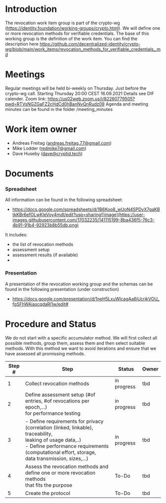 # Introduction
The revocation work item group is part of the crypto-wg (https://identity.foundation/working-groups/crypto.html). 
We will define one or more revocation methods for verifiable credentials.
The base of this working group is the definition of the work item. You can find the description here https://github.com/decentralized-identity/crypto-wg/blob/main/work_items/revocation_methods_for_verifiable_credentials_.md

# Meetings
Regular meetings will be held bi-weekly on Thursday. Just before the crypto-wg call.
Starting Thursday 20:00 CEST 16.09.2021
Details see DIF calender.
Zoom link: https://us02web.zoom.us/j/82260779505?pwd=RTVsNGZGaFZ2cHdCd0hBanNvQnRudz09
Agenda and meeting minutes can be found in the folder /meeting_minutes

# Work item owner
- Andreas Freitag (andreas.freitag.77@gmail.com)
- Mike Lodder (redmike7@gmail.com)
- Dave Huseby (dave@cryptid.tech)

# Documents
### Spreadsheet
All information can be found in the following spreadsheet:
- https://docs.google.com/spreadsheets/d/1B6Koo8_wUoN4SPDvX7gaKBtkKBr6efOLwKIeVoy4mdI/edit?usp=sharing![image](https://user-images.githubusercontent.com/17032235/141115199-8ba436f5-76c3-4b91-91b4-92923b8b55db.png)

It includes:
- the list of revocation methods
- assessment setup
- assessment results (if available)
- 
### Presentation
A presentation of the revocation working group and the schemas can be found in the following presentation (under construction)
- https://docs.google.com/presentation/d/1neH5LxuWlcagAa6jUcrikVOU_fgSFhWAiascqdaRl1w/edit#

# Procedure and Status
We do not start with a specific accumulator method. We will first collect all possible methods, group them, assess them and then select suitable methods. 
With this method we want to avoid iterations and ensure that we have assessed all promissing methods.

| Step #| Step                                | Status      | Owner   |
|----   |---------                            |-------------|---------|
|1      |Collect revocation methods |in progress|tbd|
|2      |Define assessment setup (#of entries, #of revocations per epoch,...)<br />for performance testing |in progress|tbd|
|3      |- Define requirements for privacy (correlation (linked, linkable), traceability,<br />leaking of usage data,..)<br />- Define performance requirements (computational effort, storage,<br />data transmission, sizes,...)|in progress |tbd|
|4      |Assess the revocation methods and define one or more revocation methods<br />that fits the purpose|To-Do|tbd|
|5      |Create the protocol|To-Do|tbd|
